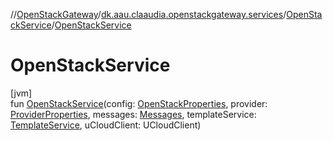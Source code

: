 //[OpenStackGateway](../../../index.md)/[dk.aau.claaudia.openstackgateway.services](../index.md)/[OpenStackService](index.md)/[OpenStackService](-open-stack-service.md)

# OpenStackService

[jvm]\
fun [OpenStackService](-open-stack-service.md)(config: [OpenStackProperties](../../dk.aau.claaudia.openstackgateway.config/-open-stack-properties/index.md), provider: [ProviderProperties](../../dk.aau.claaudia.openstackgateway.config/-provider-properties/index.md), messages: [Messages](../../dk.aau.claaudia.openstackgateway.config/-messages/index.md), templateService: [TemplateService](../-template-service/index.md), uCloudClient: UCloudClient)
